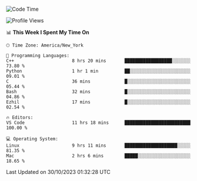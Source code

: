 <!--START_SECTION:waka-->
![Code Time](http://img.shields.io/badge/Code%20Time-578%20hrs%2057%20mins-blue)

![Profile Views](http://img.shields.io/badge/Profile%20Views-0-blue)

📊 **This Week I Spent My Time On** 

```text
🕑︎ Time Zone: America/New_York

💬 Programming Languages: 
C++                      8 hrs 20 mins       ██████████████████░░░░░░░   73.80 % 
Python                   1 hr 1 min          ██░░░░░░░░░░░░░░░░░░░░░░░   09.01 % 
C                        36 mins             █░░░░░░░░░░░░░░░░░░░░░░░░   05.44 % 
Bash                     32 mins             █░░░░░░░░░░░░░░░░░░░░░░░░   04.86 % 
Ezhil                    17 mins             █░░░░░░░░░░░░░░░░░░░░░░░░   02.54 % 

🔥 Editors: 
VS Code                  11 hrs 18 mins      █████████████████████████   100.00 % 

💻 Operating System: 
Linux                    9 hrs 11 mins       ████████████████████░░░░░   81.35 % 
Mac                      2 hrs 6 mins        █████░░░░░░░░░░░░░░░░░░░░   18.65 % 
```


 Last Updated on 30/10/2023 01:32:28 UTC
<!--END_SECTION:waka-->
